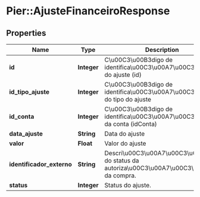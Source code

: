 # Pier::AjusteFinanceiroResponse

## Properties
Name | Type | Description | Notes
------------ | ------------- | ------------- | -------------
**id** | **Integer** | C\u00C3\u00B3digo de identifica\u00C3\u00A7\u00C3\u00A3o do ajuste (id) | [optional] 
**id_tipo_ajuste** | **Integer** | C\u00C3\u00B3digo de identifica\u00C3\u00A7\u00C3\u00A3o do tipo do ajuste | [optional] 
**id_conta** | **Integer** | C\u00C3\u00B3digo de identifica\u00C3\u00A7\u00C3\u00A3o da conta (idConta) | [optional] 
**data_ajuste** | **String** | Data do ajuste | [optional] 
**valor** | **Float** | Valor do ajuste | [optional] 
**identificador_externo** | **String** | Descri\u00C3\u00A7\u00C3\u00A3o do status da autoriza\u00C3\u00A7\u00C3\u00A3o da compra. | [optional] 
**status** | **Integer** | Status do ajuste. | [optional] 




